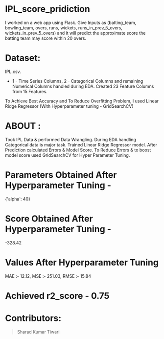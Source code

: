 # IPL_score_pridiction
I worked on a web app using Flask. Give Inputs as (batting_team, bowling_team, overs, runs, wickets, runs_in_prev_5_overs, wickets_in_prev_5_overs) and it will predict the approximate score the batting team may score within 20 overs. 

# Dataset:
IPL.csv.
* 1 - Time Series Columns, 2 - Categorical Columns and remaining Numerical Columns handled during EDA. Created 23 Feature Columns from 15 Features.

To Achieve Best Accuracy and To Reduce Overfitting Problem, I used Linear Ridge Regressor (With Hyperparameter tuning - GridSearchCV)

# ABOUT :
Took IPL Data & performed Data Wrangling. During EDA handling Categorical data is major task. Trained Linear Ridge Regressor model. After Prediction calculated Errors & Model Score. To Reduce Errors & to boost model score used GridSearchCV for Hyper Parameter Tuning. 
   
# Parameters Obtained After Hyperparameter Tuning - 
 {'alpha': 40}
 
# Score Obtained After Hyperparameter Tuning - 
-328.42
  
# Values After Hyperparameter Tuning
   MAE :-  12.12,
   MSE :-  251.03,
   RMSE :-  15.84

# Achieved    r2_score -   0.75


# Contributors:
> Sharad Kumar Tiwari



